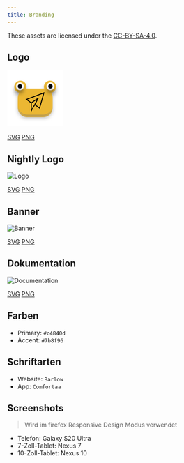 ```yaml
---
title: Branding
---
```


These assets are licensed under the [CC-BY-SA-4.0](https://github.com/LinwoodDev/Butterfly/blob/develop/BRANDING_LICENSE).

## Logo

![Logo](/img/logo.svg)

[SVG](/img/logo.svg) [PNG](/img/logo.png)

## Nightly Logo

![Logo](/img/nightly.svg)

[SVG](/img/nightly.svg) [PNG](/img/nightly.png)

## Banner

![Banner](/img/banner.svg)

[SVG](/img/banner.svg) [PNG](/img/banner.png)

## Dokumentation

![Documentation](/img/docs.svg)

[SVG](/img/docs.svg) [PNG](/img/docs.png)

## Farben

- Primary: `#c4840d`
- Accent: `#7b8f96`

## Schriftarten

- Website: `Barlow`
- App: `Comfortaa`

## Screenshots

> Wird im firefox Responsive Design Modus verwendet

- Telefon: Galaxy S20 Ultra
- 7-Zoll-Tablet: Nexus 7
- 10-Zoll-Tablet: Nexus 10
